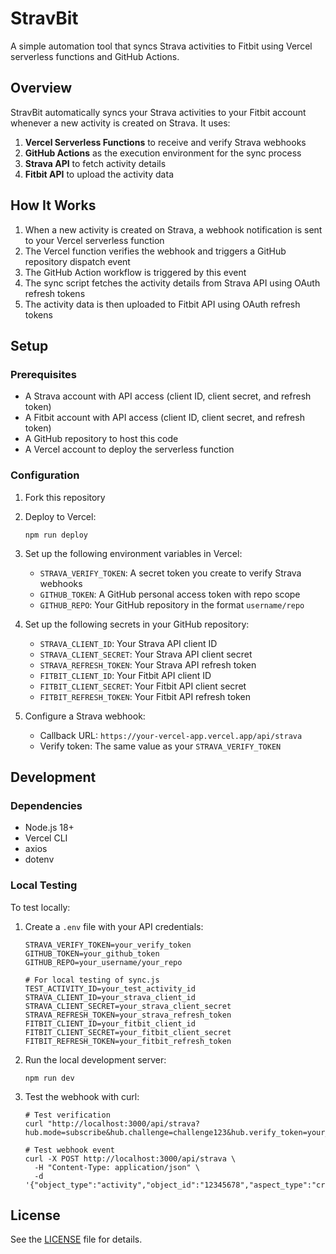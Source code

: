# StravBit

A simple automation tool that syncs Strava activities to Fitbit using Vercel serverless functions and GitHub Actions.

## Overview

StravBit automatically syncs your Strava activities to your Fitbit account whenever a new activity is created on Strava. It uses:

1. **Vercel Serverless Functions** to receive and verify Strava webhooks
2. **GitHub Actions** as the execution environment for the sync process
3. **Strava API** to fetch activity details
4. **Fitbit API** to upload the activity data

## How It Works

1. When a new activity is created on Strava, a webhook notification is sent to your Vercel serverless function
2. The Vercel function verifies the webhook and triggers a GitHub repository dispatch event
3. The GitHub Action workflow is triggered by this event
4. The sync script fetches the activity details from Strava API using OAuth refresh tokens
5. The activity data is then uploaded to Fitbit API using OAuth refresh tokens

## Setup

### Prerequisites

- A Strava account with API access (client ID, client secret, and refresh token)
- A Fitbit account with API access (client ID, client secret, and refresh token)
- A GitHub repository to host this code
- A Vercel account to deploy the serverless function

### Configuration

1. Fork this repository
2. Deploy to Vercel:
   ```
   npm run deploy
   ```
3. Set up the following environment variables in Vercel:
   - `STRAVA_VERIFY_TOKEN`: A secret token you create to verify Strava webhooks
   - `GITHUB_TOKEN`: A GitHub personal access token with repo scope
   - `GITHUB_REPO`: Your GitHub repository in the format `username/repo`

4. Set up the following secrets in your GitHub repository:
   - `STRAVA_CLIENT_ID`: Your Strava API client ID
   - `STRAVA_CLIENT_SECRET`: Your Strava API client secret
   - `STRAVA_REFRESH_TOKEN`: Your Strava API refresh token
   - `FITBIT_CLIENT_ID`: Your Fitbit API client ID
   - `FITBIT_CLIENT_SECRET`: Your Fitbit API client secret
   - `FITBIT_REFRESH_TOKEN`: Your Fitbit API refresh token

5. Configure a Strava webhook:
   - Callback URL: `https://your-vercel-app.vercel.app/api/strava`
   - Verify token: The same value as your `STRAVA_VERIFY_TOKEN`

## Development

### Dependencies

- Node.js 18+
- Vercel CLI
- axios
- dotenv

### Local Testing

To test locally:

1. Create a `.env` file with your API credentials:
   ```
   STRAVA_VERIFY_TOKEN=your_verify_token
   GITHUB_TOKEN=your_github_token
   GITHUB_REPO=your_username/your_repo
   
   # For local testing of sync.js
   TEST_ACTIVITY_ID=your_test_activity_id
   STRAVA_CLIENT_ID=your_strava_client_id
   STRAVA_CLIENT_SECRET=your_strava_client_secret
   STRAVA_REFRESH_TOKEN=your_strava_refresh_token
   FITBIT_CLIENT_ID=your_fitbit_client_id
   FITBIT_CLIENT_SECRET=your_fitbit_client_secret
   FITBIT_REFRESH_TOKEN=your_fitbit_refresh_token
   ```

2. Run the local development server:
   ```
   npm run dev
   ```

3. Test the webhook with curl:
   ```
   # Test verification
   curl "http://localhost:3000/api/strava?hub.mode=subscribe&hub.challenge=challenge123&hub.verify_token=your_verify_token"
   
   # Test webhook event
   curl -X POST http://localhost:3000/api/strava \
     -H "Content-Type: application/json" \
     -d '{"object_type":"activity","object_id":"12345678","aspect_type":"create","owner_id":"87654321"}'
   ```

## License

See the [LICENSE](LICENSE) file for details.
